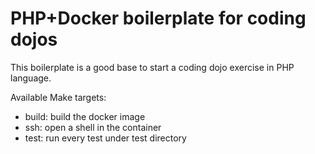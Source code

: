 # PHP+Docker boilerplate for coding dojos

This boilerplate is a good base to start a coding dojo exercise in PHP language.

Available Make targets:
- build: build the docker image
- ssh: open a shell in the container
- test: run every test under test directory